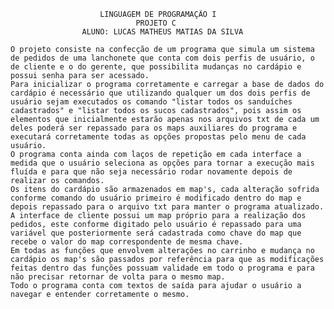 						LINGUAGEM DE PROGRAMAÇÃO I
	   							PROJETO C
					ALUNO: LUCAS MATHEUS MATIAS DA SILVA

	O projeto consiste na confecção de um programa que simula um sistema de pedidos de uma lanchonete que conta com dois perfis de usuário, o de cliente e o do gerente, que possibilita mudanças no cardápio e possui senha para ser acessado.
 	Para inicializar o programa corretamente e carregar a base de dados do cardápio é necessário que utilizando qualquer um dos dois perfis de usuário sejam executados os comando "listar todos os sanduíches cadastrados" e "listar todos os sucos cadastrados", pois assim os elementos que inicialmente estarão apenas nos arquivos txt de cada um deles poderá ser repassado para os maps auxiliares do programa e executará corretamente todas as opções propostas pelo menu de cada usuário.
  	O programa conta ainda com laços de repetição em cada interface a medida que o usuário seleciona as opções para tornar a execução mais fluída e para que não seja necessário rodar novamente depois de realizar os comandos.
   	Os itens do cardápio são armazenados em map's, cada alteração sofrida conforme comando do usuário primeiro é modificado dentro do map e depois repassado para o arquivo txt para manter o programa atualizado.
	A interface de cliente possui um map próprio para a realização dos pedidos, este conforme digitado pelo usuário é repassado para uma variável que posteriormente será cadastrada como chave do map que recebe o valor do map correspondente de mesma chave.
 	Em todas as funções que envolvem alterações no carrinho e mudança no cardápio os map's são passados por referência para que as modificações feitas dentro das funções possuam validade em todo o programa e para não precisar retornar de volta para o mesmo map.
  	Todo o programa conta com textos de saída para ajudar o usuário a navegar e entender corretamente o mesmo.